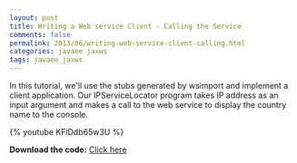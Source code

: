 ```yaml
---           
layout: post
title: Writing a Web service Client - Calling the Service 
comments: false
permalink: 2013/06/writing-web-service-client-calling.html
categories: javaee jaxws
tags: javaee_jaxws
---
```


In this tutorial, we'll use the stubs generated by wsimport and implement a client application. Our IPServiceLocator program takes IP address as an input argument and makes a call to the web service to display the country name to the console. 

{% youtube KFlDdb65w3U %}

**Download the code:** <a href="https://github.com/koushikkothagal/IPLocationFinder/archive/master.zip">Click here</a>